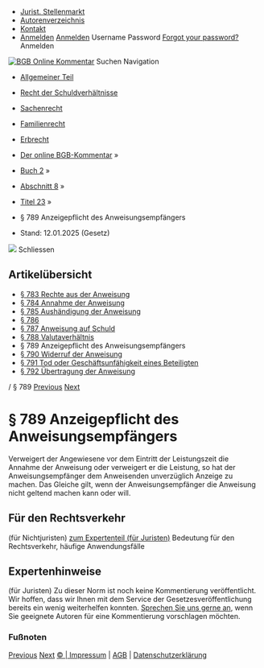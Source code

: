   * [Jurist. Stellenmarkt](https://bgb.kommentar.de/Buch-2/Abschnitt-8/Titel-23/</job-board> "Jurist. Stellenmarkt")
  * [Autorenverzeichnis](https://bgb.kommentar.de/Buch-2/Abschnitt-8/Titel-23/</Autorenverzeichnis> "Autorenverzeichnis")
  * [Kontakt](https://bgb.kommentar.de/Buch-2/Abschnitt-8/Titel-23/</Kontakt>)
  * [Anmelden](https://bgb.kommentar.de/Buch-2/Abschnitt-8/Titel-23/<#login> "show login form") [Anmelden](https://bgb.kommentar.de/Buch-2/Abschnitt-8/Titel-23/<#> "hide login form") Username Password
[Forgot your password?](https://bgb.kommentar.de/Buch-2/Abschnitt-8/Titel-23/</user/forgotpassword>) Anmelden 


[![BGB Online Kommentar](https://bgb.kommentar.de/extension/bgb/design/bgb/images/logo.png)](https://bgb.kommentar.de/Buch-2/Abschnitt-8/Titel-23/</> "BGB Online Kommentar")
Suchen
Navigation
  * [Allgemeiner Teil](https://bgb.kommentar.de/Buch-2/Abschnitt-8/Titel-23/</Buch-1>)
  * [Recht der Schuldverhältnisse](https://bgb.kommentar.de/Buch-2/Abschnitt-8/Titel-23/</Buch-2>)
  * [Sachenrecht](https://bgb.kommentar.de/Buch-2/Abschnitt-8/Titel-23/</Buch-3>)
  * [Familienrecht](https://bgb.kommentar.de/Buch-2/Abschnitt-8/Titel-23/</Buch-4>)
  * [Erbrecht](https://bgb.kommentar.de/Buch-2/Abschnitt-8/Titel-23/</Buch-5>)


  * [Der online BGB-Kommentar](https://bgb.kommentar.de/Buch-2/Abschnitt-8/Titel-23/</>) »
  * [Buch 2](https://bgb.kommentar.de/Buch-2/Abschnitt-8/Titel-23/</Buch-2>) »
  * [Abschnitt 8](https://bgb.kommentar.de/Buch-2/Abschnitt-8/Titel-23/</Buch-2/Abschnitt-8>) »
  * [Titel 23](https://bgb.kommentar.de/Buch-2/Abschnitt-8/Titel-23/</Buch-2/Abschnitt-8/Titel-23>) »
  * § 789 Anzeigepflicht des Anweisungsempfängers 
  * Stand: 12.01.2025 (Gesetz) 


![](https://vg01.met.vgwort.de/na/1c9909529ead4f509072c06d9081a7d5)
Schliessen 
## Artikelübersicht
  * [ § 783 Rechte aus der Anweisung ](https://bgb.kommentar.de/Buch-2/Abschnitt-8/Titel-23/</Buch-2/Abschnitt-8/Titel-23/Rechte-aus-der-Anweisung>)
  * [ § 784 Annahme der Anweisung ](https://bgb.kommentar.de/Buch-2/Abschnitt-8/Titel-23/</Buch-2/Abschnitt-8/Titel-23/Annahme-der-Anweisung>)
  * [ § 785 Aushändigung der Anweisung ](https://bgb.kommentar.de/Buch-2/Abschnitt-8/Titel-23/</Buch-2/Abschnitt-8/Titel-23/Aushaendigung-der-Anweisung>)
  * [ § 786 ](https://bgb.kommentar.de/Buch-2/Abschnitt-8/Titel-23/</Buch-2/Abschnitt-8/Titel-23/node_1214>)
  * [ § 787 Anweisung auf Schuld ](https://bgb.kommentar.de/Buch-2/Abschnitt-8/Titel-23/</Buch-2/Abschnitt-8/Titel-23/Anweisung-auf-Schuld>)
  * [ § 788 Valutaverhältnis ](https://bgb.kommentar.de/Buch-2/Abschnitt-8/Titel-23/</Buch-2/Abschnitt-8/Titel-23/Valutaverhaeltnis>)
  * § 789 Anzeigepflicht des Anweisungsempfängers 
  * [ § 790 Widerruf der Anweisung ](https://bgb.kommentar.de/Buch-2/Abschnitt-8/Titel-23/</Buch-2/Abschnitt-8/Titel-23/Widerruf-der-Anweisung>)
  * [ § 791 Tod oder Geschäftsunfähigkeit eines Beteiligten ](https://bgb.kommentar.de/Buch-2/Abschnitt-8/Titel-23/</Buch-2/Abschnitt-8/Titel-23/Tod-oder-Geschaeftsunfaehigkeit-eines-Beteiligten>)
  * [ § 792 Übertragung der Anweisung ](https://bgb.kommentar.de/Buch-2/Abschnitt-8/Titel-23/</Buch-2/Abschnitt-8/Titel-23/Uebertragung-der-Anweisung>)


/ § 789 
[Previous](https://bgb.kommentar.de/Buch-2/Abschnitt-8/Titel-23/</Buch-2/Abschnitt-8/Titel-23/Valutaverhaeltnis> "§ 788 Valutaverhältnis") [Next](https://bgb.kommentar.de/Buch-2/Abschnitt-8/Titel-23/</Buch-2/Abschnitt-8/Titel-23/Widerruf-der-Anweisung> "§ 790 Widerruf der Anweisung")
# § 789 Anzeigepflicht des Anweisungsempfängers
Verweigert der Angewiesene vor dem Eintritt der Leistungszeit die Annahme der Anweisung oder verweigert er die Leistung, so hat der Anweisungsempfänger dem Anweisenden unverzüglich Anzeige zu machen. Das Gleiche gilt, wenn der Anweisungsempfänger die Anweisung nicht geltend machen kann oder will.
## Für den Rechtsverkehr 
(für Nichtjuristen)
[zum Expertenteil (für Juristen)](https://bgb.kommentar.de/Buch-2/Abschnitt-8/Titel-23/<#expertenhinweise>)
Bedeutung für den Rechtsverkehr, häufige Anwendungsfälle
## Expertenhinweise
(für Juristen)
Zu dieser Norm ist noch keine Kommentierung veröffentlicht. Wir hoffen, dass wir Ihnen mit dem Service der Gesetzesveröffentlichung bereits ein wenig weiterhelfen konnten. [Sprechen Sie uns gerne an](https://bgb.kommentar.de/Buch-2/Abschnitt-8/Titel-23/</Kontakt>), wenn Sie geeignete Autoren für eine Kommentierung vorschlagen möchten. 
### Fußnoten
[Previous](https://bgb.kommentar.de/Buch-2/Abschnitt-8/Titel-23/</Buch-2/Abschnitt-8/Titel-23/Valutaverhaeltnis> "§ 788 Valutaverhältnis") [Next](https://bgb.kommentar.de/Buch-2/Abschnitt-8/Titel-23/</Buch-2/Abschnitt-8/Titel-23/Widerruf-der-Anweisung> "§ 790 Widerruf der Anweisung")
[© | Impressum](https://bgb.kommentar.de/Buch-2/Abschnitt-8/Titel-23/</Kontakt>) | [AGB](https://bgb.kommentar.de/Buch-2/Abschnitt-8/Titel-23/</AGB>) | [Datenschutzerklärung](https://bgb.kommentar.de/Buch-2/Abschnitt-8/Titel-23/</Datenschutzerklaerung-fuer-Leser>)
